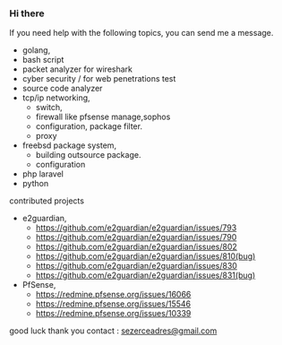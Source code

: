 ### Hi there

If you need help with the following topics, you can send me a message.


* golang,
* bash script
* packet analyzer for wireshark
* cyber security / for web penetrations test
* source code analyzer
* tcp/ip networking,
  * switch,
  * firewall like pfsense manage,sophos 
  * configuration, package filter.
  * proxy
* freebsd package system,
  * building outsource package.
  * configuration
* php laravel
* python

contributed projects
* e2guardian,
  * https://github.com/e2guardian/e2guardian/issues/793
  * https://github.com/e2guardian/e2guardian/issues/790
  * https://github.com/e2guardian/e2guardian/issues/802
  * https://github.com/e2guardian/e2guardian/issues/810(bug)
  * https://github.com/e2guardian/e2guardian/issues/830
  * https://github.com/e2guardian/e2guardian/issues/831(bug)
* PfSense,
  * https://redmine.pfsense.org/issues/16066
  * https://redmine.pfsense.org/issues/15546
  * https://redmine.pfsense.org/issues/10339            

good luck thank you
contact : sezerceadres@gmail.com
<!--
**szrce/szrce** is a ✨ _special_ ✨ repository because its `README.md` (this file) appears on your GitHub profile.

Here are some ideas to get you started:

- 🔭 I’m currently working on ...
- 🌱 I’m currently learning ...
- 👯 I’m looking to collaborate on ...
- 🤔 I’m looking for help with ...
- 💬 Ask me about ...
- 📫 How to reach me: ...
- 😄 Pronouns: ...
- ⚡ Fun fact: ...
-->
